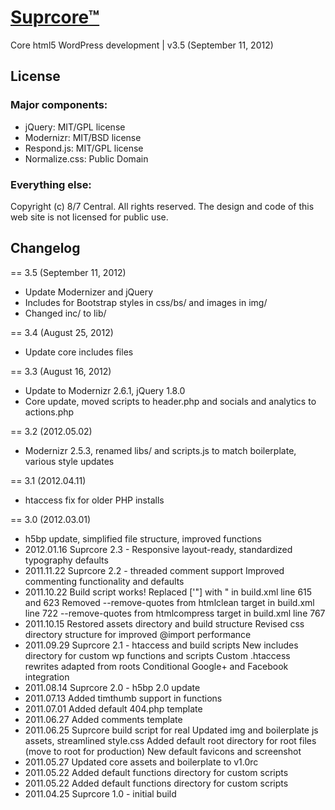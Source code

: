 # [Suprcore™](http://eightsevencentral.com)

Core html5 WordPress development | v3.5 (September 11, 2012)


## License

### Major components:

* jQuery: MIT/GPL license
* Modernizr: MIT/BSD license
* Respond.js: MIT/GPL license
* Normalize.css: Public Domain

### Everything else:

Copyright (c) 8/7 Central. All rights reserved. The design and code of this web site is not licensed for public use.


## Changelog

== 3.5 (September 11, 2012)

* Update Modernizer and jQuery
* Includes for Bootstrap styles in css/bs/ and images in img/
* Changed inc/ to lib/

== 3.4 (August 25, 2012)

* Update core includes files

== 3.3 (August 16, 2012)

* Update to Modernizr 2.6.1, jQuery 1.8.0
* Core update, moved scripts to header.php and socials and analytics to actions.php

== 3.2 (2012.05.02)
* Modernizr 2.5.3, renamed libs/ and scripts.js to match boilerplate, various style updates

== 3.1 (2012.04.11)
* htaccess fix for older PHP installs

== 3.0 (2012.03.01)
* h5bp update, simplified file structure, improved functions
* 2012.01.16	Suprcore 2.3 - Responsive layout-ready, standardized typography defaults
* 2011.11.22	Suprcore 2.2 - threaded comment support
		Improved commenting functionality and defaults
* 2011.10.22	Build script works!
		Replaced
		['&quot;] with &quot; in build.xml line 615 and 623
		Removed
		--remove-quotes from htmlclean target in build.xml line 722
		--remove-quotes from htmlcompress target in build.xml line 767
* 2011.10.15	Restored assets directory and build structure
		Revised css directory structure for improved @import performance
* 2011.09.29	Suprcore 2.1 - htaccess and build scripts
		New includes directory for custom wp functions and scripts
		Custom .htaccess rewrites adapted from roots
		Conditional Google+ and Facebook integration
* 2011.08.14	Suprcore 2.0 - h5bp 2.0 update
* 2011.07.13	Added timthumb support in functions
* 2011.07.01	Added default 404.php template
* 2011.06.27	Added comments template
* 2011.06.25	Suprcore build script for real
		Updated img and boilerplate js assets, streamlined style.css
		Added default root directory for root files (move to root for production)
		New default favicons and screenshot
* 2011.05.27	Updated core assets and boilerplate to v1.0rc
* 2011.05.22	Added default functions directory for custom scripts
* 2011.05.22	Added default functions directory for custom scripts
* 2011.04.25	Suprcore 1.0 - initial build

